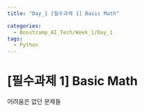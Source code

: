 ```yaml
---
title: "Day_1 [필수과제 1] Basic Math"

categories:
  - Boostcamp_AI_Tech/Week_1/Day_1
tags:
  - Python
---
```


# [필수과제 1] Basic Math

어려움은 없던 문제들